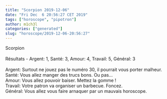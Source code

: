```yaml
---
title: "Scorpion 2019-12-06"
date: "Fri Dec  6 20:56:27 CET 2019"
tags: ["horoscope", "pipotron"]
author: m1ch3l
categories: ["generated"]
slug: "horoscope/2019-12-06-20:56:27"
---
```


Scorpion<br>
<br>
Résultats - Argent: 1, Santé: 3, Amour: 4, Travail: 5, Général: 3<br>
<br>
Argent:  Surtout ne jouez pas le numéro 30, il pourrait vous porter malheur. <br>
Santé:   Vous allez manger des trucs bons. Ou pas...<br>
Amour:   Vous allez pouvoir baiser. Mettez la gomme !<br>
Travail: Votre patron va organiser un barbecue. Foncez.<br>
Général: Vous allez vous faire arnaquer par un mauvais horoscope.<br>
